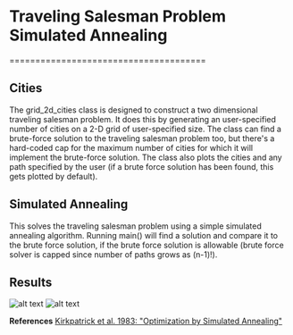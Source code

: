 # Traveling Salesman Problem Simulated Annealing
======================================

## Cities
The grid_2d_cities class is designed to construct a two dimensional traveling salesman problem. It does this by generating an user-specified number of cities on a 2-D grid of user-specified size. The class can find a brute-force solution to the traveling salesman problem too, but there's a hard-coded cap for the maximum number of cities for which it will implement the brute-force solution. The class also plots the cities and any path specified by the user (if a brute force solution has been found, this gets plotted by default).

## Simulated Annealing
This solves the traveling salesman problem using a simple simulated annealing algorithm. Running main() will find a solution and compare it to the brute force solution, if the brute force solution is allowable (brute force solver is capped since number of paths grows as (n-1)!).

## Results
![alt text](https://github.com/prashil2792/)
![alt text](https://github.com/prashil2792/)


**References**
[Kirkpatrick et al. 1983: "Optimization by Simulated Annealing"](http://leonidzhukov.net/hse/2013/stochmod/papers/KirkpatrickGelattVecchi83.pdf)

